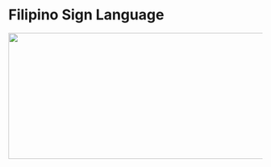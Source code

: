 # Filipino Sign Language

<a href="https://play.google.com/store/apps/details?id=com.bcs.fsl.filipinosignlanguage">
  <img src="https://www.google.com/url?sa=i&source=images&cd=&cad=rja&uact=8&ved=2ahUKEwjM7o_JsJnbAhUKgLwKHd8NCDwQjRx6BAgBEAU&url=https%3A%2F%2Fplay.google.com%2Fintl%2Fen_us%2Fbadges%2F&psig=AOvVaw0UpP4k16v98cOcNTOqD6_t&ust=1527080559699120" width="550" height="250"/>
